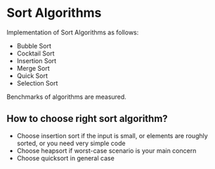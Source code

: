 # Sort Algorithms

Implementation of Sort Algorithms as follows:

- Bubble Sort
- Cocktail Sort
- Insertion Sort
- Merge Sort
- Quick Sort
- Selection Sort

Benchmarks of algorithms are measured. 

## How to choose right sort algorithm?

- Choose insertion sort if the input is small, or elements are roughly sorted, or you need very simple code
- Choose heapsort if worst-case scenario is your main concern
- Choose quicksort in general case
